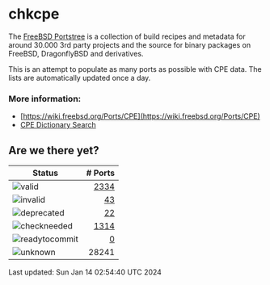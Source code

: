 # chkcpe

The [FreeBSD Portstree](https://cgit.freebsd.org/ports) is a collection of build recipes
and metadata for around 30.000 3rd party projects and the source for binary packages on
FreeBSD, DragonflyBSD and derivatives.

This is an attempt to populate as many ports as possible with CPE data. The lists are
automatically updated once a day.

### More information:
* [https://wiki.freebsd.org/Ports/CPE](https://wiki.freebsd.org/Ports/CPE)
* [CPE Dictionary Search](http://web.nvd.nist.gov/view/cpe/search)


## Are we there yet?

| Status                                                              | # Ports                                                                |
| --------------------------------------------------------------------| ---------------------------------------------------------------------: |
| ![valid](https://img.shields.io/badge/valid-brightgreen)            | [2334](https://github.com/decke/chkcpe/wiki/valid)                 |
| ![invalid](https://img.shields.io/badge/invalid-red)                | [43](https://github.com/decke/chkcpe/wiki/invalid)             |
| ![deprecated](https://img.shields.io/badge/deprecated-red)          | [22](https://github.com/decke/chkcpe/wiki/deprecated)       |
| ![checkneeded](https://img.shields.io/badge/checkneeded-orange)     | [1314](https://github.com/decke/chkcpe/wiki/checkneeded)     |
| ![readytocommit](https://img.shields.io/badge/readytocommit-orange) | [0](https://github.com/decke/chkcpe/wiki/readytocommit) |
| ![unknown](https://img.shields.io/badge/unknown-grey)               | 28241 | |

Last updated: Sun Jan 14 02:54:40 UTC 2024
